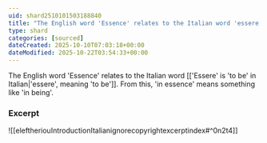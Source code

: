 ```yaml
---
uid: shard2510101503188840
title: "The English word 'Essence' relates to the Italian word 'essere', 'in essence' means something like'in being'"
type: shard
categories: [sourced]
dateCreated: 2025-10-10T07:03:18+00:00
dateModified: 2025-10-22T03:54:33+00:00
---
```

The English word 'Essence' relates to the Italian word [['Essere' is 'to be' in Italian|'essere', meaning 'to be']]. From this, 'in essence' means something like 'in being'.
### Excerpt
![[eleftheriouIntroductionItalianignorecopyrightexcerptindex#^0n2t4]]